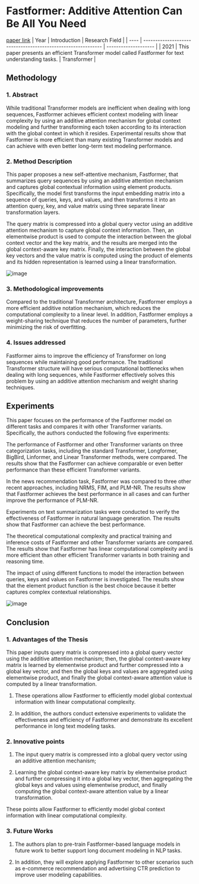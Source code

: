 # Fastformer: Additive Attention Can Be All You Need
[paper link](https://arxiv.org/pdf/2108.09084) 
| Year | Introduction                                                         | Research Field                 |
| ---- | ------------------------------------------------------------ | -------------------- |
| 2021 | This paper presents an efficient Transformer model called Fastformer for text understanding tasks.         | Transformer          |

## Methodology

### 1. Abstract
   While traditional Transformer models are inefficient when dealing with long sequences, Fastformer achieves efficient context modeling with linear complexity by using an additive attention mechanism for global context modeling and further transforming each token according to its interaction with the global context in which it resides. Experimental results show that Fastformer is more efficient than many existing Transformer models and can achieve with even better long-term text modeling performance.

### 2. Method Description 
  This paper proposes a new self-attentive mechanism, Fastformer, that summarizes query sequences by using an additive attention mechanism and captures global contextual information using element products. Specifically, the model first transforms the input embedding matrix into a sequence of queries, keys, and values, and then transforms it into an attention query, key, and value matrix using three separate linear transformation layers.
  
  The query matrix is compressed into a global query vector using an additive attention mechanism to capture global context information. Then, an elementwise product is used to compute the interaction between the global context vector and the key matrix, and the results are merged into the global context-aware key matrix. Finally, the interaction between the global key vectors and the value matrix is computed using the product of elements and its hidden representation is learned using a linear transformation. 
  
![image](https://github.com/Zhang-Bocheng/paper-reading/assets/160409071/980d889c-3a10-47cb-9699-35d9f1b72d18)

### 3. Methodological improvements
  Compared to the traditional Transformer architecture, Fastformer employs a more efficient additive notation mechanism, which reduces the computational complexity to a linear level. In addition, Fastformer employs a weight-sharing technique that reduces the number of parameters, further minimizing the risk of overfitting.
  
### 4. Issues addressed 
  Fastformer aims to improve the efficiency of Transformer on long sequences while maintaining good performance. The traditional Transformer structure will have serious computational bottlenecks when dealing with long sequences, while Fastformer effectively solves this problem by using an additive attention mechanism and weight sharing techniques.
  
## Experiments
  This paper focuses on the performance of the Fastformer model on different tasks and compares it with other Transformer variants. Specifically, the authors conducted the following five experiments:

The performance of Fastformer and other Transformer variants on three categorization tasks, including the standard Transformer, Longformer, BigBird, Linformer, and Linear Transformer methods, were compared. The results show that the  Fastformer can achieve comparable or even better performance than these efficient Transformer variants.

In the news recommendation task, Fastformer was compared to three other recent approaches, including NRMS, FIM, and PLM-NR. The results show that Fastformer achieves the best performance in all cases and can further improve the performance of PLM-NR.

Experiments on text summarization tasks were conducted to verify the effectiveness of Fastformer in natural language generation. The results show that Fastformer can achieve the best performance.

The theoretical computational complexity and practical training and inference costs of Fastformer and other Transformer variants are compared. The results show that Fastformer has linear computational complexity and is more efficient than other efficient Transformer variants in both training and reasoning time.

The impact of using different functions to model the interaction between queries, keys and values on Fastformer is investigated. The results show that the element product function is the best choice because it better captures complex contextual relationships.

![image](https://github.com/Zhang-Bocheng/paper-reading/assets/160409071/09e44b00-7368-4c7a-9583-130b61919e89)

## Conclusion

### 1. Advantages of the Thesis
   This paper inputs query matrix is compressed into a global query vector using the additive attention mechanism; then, the global context-aware key matrix is learned by elementwise product and further compressed into a global key vector, and then the global keys and values are aggregated using elementwise product, and finally the global context-aware attention value is computed by a linear transformation. 
   
   1. These operations allow Fastformer to efficiently model global contextual information with linear computational complexity.
   
   2. In addition, the authors conduct extensive experiments to validate the effectiveness and efficiency of Fastformer and demonstrate its excellent performance in long text modeling tasks.
      
### 2. Innovative points
   1. The input query matrix is compressed into a global query vector using an additive attention mechanism;
   
   2. Learning the global context-aware key matrix by elementwise product and further compressing it into a global key vector, then aggregating the global keys and values using elementwise product, and finally computing the global context-aware attention value by a linear transformation.

  These points allow Fastformer to efficiently model global context information with linear computational complexity. 
  
### 3. Future Works
  1. The authors plan to pre-train Fastformer-based language models in future work to better support long document modeling in NLP tasks.
  
  2. In addition, they will explore applying Fastformer to other scenarios such as e-commerce recommendation and advertising CTR prediction to improve user modeling capabilities.
     
